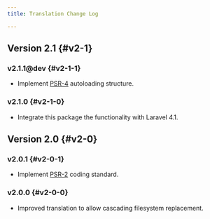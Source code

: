 ```yaml
---
title: Translation Change Log

---
```


## Version 2.1 {#v2-1}

### v2.1.1@dev {#v2-1-1}

* Implement [PSR-4](https://github.com/php-fig/fig-standards/blob/master/proposed/psr-4-autoloader/psr-4-autoloader.md) autoloading structure.

### v2.1.0 {#v2-1-0}

* Integrate this package the functionality with Laravel 4.1.

## Version 2.0 {#v2-0}

### v2.0.1 {#v2-0-1}

* Implement [PSR-2](https://github.com/php-fig/fig-standards/blob/master/accepted/PSR-2-coding-style-guide.md) coding standard.

### v2.0.0 {#v2-0-0}

* Improved translation to allow cascading filesystem replacement.
